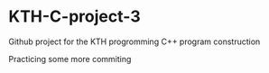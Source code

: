 # KTH-C-project-3

Github project for the KTH progromming C++ program construction

Practicing some more commiting